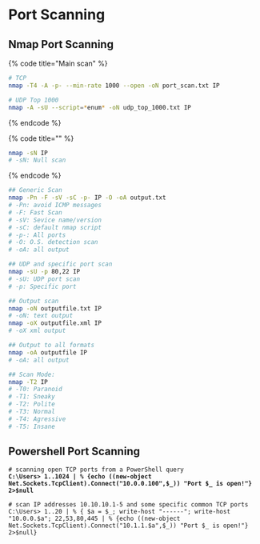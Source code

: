 # Port Scanning

## Nmap Port Scanning

{% code title="Main scan" %}
```bash
# TCP
nmap -T4 -A -p- --min-rate 1000 --open -oN port_scan.txt IP

# UDP Top 1000
nmap -A -sU --script=*enum* -oN udp_top_1000.txt IP 
```
{% endcode %}

{% code title="" %}
```bash
nmap -sN IP
# -sN: Null scan 


```
{% endcode %}

```bash
## Generic Scan
nmap -Pn -F -sV -sC -p- IP -O -oA output.txt
# -Pn: avoid ICMP messages
# -F: Fast Scan
# -sV: Sevice name/version
# -sC: default nmap script
# -p-: All ports
# -O: O.S. detection scan
# -oA: all output

## UDP and specific port scan
nmap -sU -p 80,22 IP
# -sU: UDP port scan
# -p: Specific port

## Output scan
nmap -oN outputfile.txt IP 
# -oN: text output
nmap -oX outputfile.xml IP 
# -oX xml output

## Output to all formats
nmap -oA outputfile IP
# -oA: all output 

## Scan Mode:
nmap -T2 IP
# -T0: Paranoid
# -T1: Sneaky
# -T2: Polite
# -T3: Normal
# -T4: Agressive
# -T5: Insane
```

## Powershell Port Scanning

<pre class="language-powershell" data-overflow="wrap"><code class="lang-powershell"># scanning open TCP ports from a PowerShell query
<strong>C:\Users> 1..1024 | % {echo ((new-object Net.Sockets.TcpClient).Connect("10.0.0.100",$_)) "Port $_ is open!"} 2>$null
</strong>
# scan IP addresses 10.10.10.1-5 and some specific common TCP ports
C:\Users> 1..20 | % { $a = $_; write-host "------"; write-host "10.0.0.$a"; 22,53,80,445 | % {echo ((new-object Net.Sockets.TcpClient).Connect("10.1.1.$a",$_)) "Port $_ is open!"} 2>$null} 
</code></pre>
